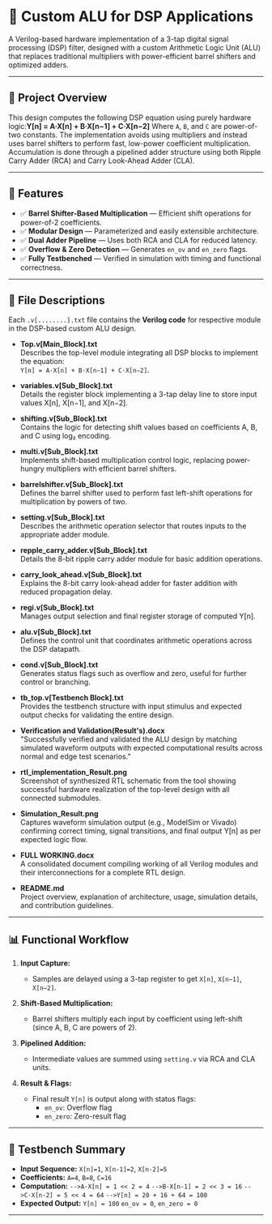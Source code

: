 # 🧠 Custom ALU for DSP Applications

A Verilog-based hardware implementation of a 3-tap digital signal processing (DSP) filter, designed with a custom Arithmetic Logic Unit (ALU) that replaces traditional multipliers with power-efficient barrel shifters and optimized adders.

---

## 🚀 Project Overview

This design computes the following DSP equation using purely hardware logic:**Y[n] = A·X[n] + B·X[n−1] + C·X[n−2]**
Where `A`, `B`, and `C` are power-of-two constants. The implementation avoids using multipliers and instead uses barrel shifters to perform fast, low-power coefficient multiplication. Accumulation is done through a pipelined adder structure using both Ripple Carry Adder (RCA) and Carry Look-Ahead Adder (CLA).

---

## 🔧 Features

- ✅ **Barrel Shifter-Based Multiplication** — Efficient shift operations for power-of-2 coefficients.
- ✅ **Modular Design** — Parameterized and easily extensible architecture.
- ✅ **Dual Adder Pipeline** — Uses both RCA and CLA for reduced latency.
- ✅ **Overflow & Zero Detection** — Generates `en_ov` and `en_zero` flags.
- ✅ **Fully Testbenched** — Verified in simulation with timing and functional correctness.

---

## 📁 File Descriptions

Each `.v[........].txt` file contains the **Verilog code**  for respective module in the DSP-based custom ALU design.

- **Top.v[Main_Block].txt**  
  Describes the top-level module integrating all DSP blocks to implement the equation:  
  `Y[n] = A·X[n] + B·X[n−1] + C·X[n−2]`.

- **variables.v[Sub_Block].txt**  
  Details the register block implementing a 3-tap delay line to store input values X[n], X[n−1], and X[n−2].

- **shifting.v[Sub_Block].txt**  
  Contains the logic for detecting shift values based on coefficients A, B, and C using log₂ encoding.

- **multi.v[Sub_Block].txt**  
  Implements shift-based multiplication control logic, replacing power-hungry multipliers with efficient barrel shifters.

- **barrelshifter.v[Sub_Block].txt**  
  Defines the barrel shifter used to perform fast left-shift operations for multiplication by powers of two.

- **setting.v[Sub_Block].txt**  
  Describes the arithmetic operation selector that routes inputs to the appropriate adder module.

- **repple_carry_adder.v[Sub_Block].txt**  
  Details the 8-bit ripple carry adder module for basic addition operations.

- **carry_look_ahead.v[Sub_Block].txt**  
  Explains the 8-bit carry look-ahead adder for faster addition with reduced propagation delay.

- **regi.v[Sub_Block].txt**  
  Manages output selection and final register storage of computed Y[n].

- **alu.v[Sub_Block].txt**  
  Defines the control unit that coordinates arithmetic operations across the DSP datapath.

- **cond.v[Sub_Block].txt**  
  Generates status flags such as overflow and zero, useful for further control or branching.

- **tb_top.v[Testbench Block].txt**  
  Provides the testbench structure with input stimulus and expected output checks for validating the entire design.

- **Verification and Validation(Result's).docx**  
  "Successfully verified and validated the ALU design by matching simulated waveform outputs with expected computational results across normal and edge test scenarios."

- **rtl_implementation_Result.png**  
   Screenshot of synthesized RTL schematic from the tool showing successful hardware realization of the top-level design with all connected submodules.

- **Simulation_Result.png**  
  Captures waveform simulation output (e.g., ModelSim or Vivado) confirming correct timing, signal transitions, and final output Y[n] as per expected logic flow.
  
- **FULL WORKING.docx**  
  A consolidated document compiling working of all Verilog modules  and their interconnections for a complete RTL design.

- **README.md**  
  Project overview, explanation of architecture, usage, simulation details, and contribution guidelines.

---

## 📊 Functional Workflow

1. **Input Capture:**
   - Samples are delayed using a 3-tap register to get `X[n]`, `X[n−1]`, `X[n−2]`.

2. **Shift-Based Multiplication:**
   - Barrel shifters multiply each input by coefficient using left-shift (since A, B, C are powers of 2).

3. **Pipelined Addition:**
   - Intermediate values are summed using `setting.v` via RCA and CLA units.

4. **Result & Flags:**
   - Final result `Y[n]` is output along with status flags:
     - `en_ov`: Overflow flag
     - `en_zero`: Zero-result flag

---

## 🧪 Testbench Summary

- **Input Sequence:** `X[n]=1`, `X[n-1]=2`, `X[n-2]=5`
- **Coefficients:** `A=4`, `B=8`, `C=16`
- **Computation:**
`-->A·X[n] = 1 << 2 = 4`
`-->B·X[n-1] = 2 << 3 = 16`
`-->C·X[n-2] = 5 << 4 = 64`
`-->Y[n] = 20 + 16 + 64 = 100`
- **Expected Output:**
`Y[n] = 100`
`en_ov = 0`, `en_zero = 0`

---
